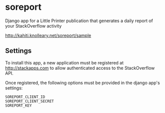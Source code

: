 soreport
=======

Django app for a Little Printer publication that generates a daily report of your StackOverflow activity

http://kahiti.knolleary.net/soreport/sample


## Settings

To install this app, a new application must be registered at http://stackapps.com to allow authenticated access to the StackOverflow API.

Once registered, the following options must be provided in the django app's settings:

    SOREPORT_CLIENT_ID
    SOREPORT_CLIENT_SECRET
    SOREPORT_KEY

